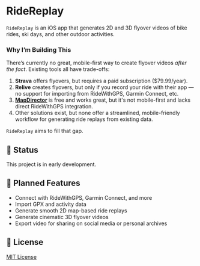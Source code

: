 # RideReplay

`RideReplay` is an iOS app that generates 2D and 3D flyover videos of bike rides, ski days, and other outdoor activities.

### Why I’m Building This

There’s currently no great, mobile-first way to create flyover videos *after the fact*. Existing tools all have trade-offs:

1. **Strava** offers flyovers, but requires a paid subscription ($79.99/year).
2. **Relive** creates flyovers, but only if you record your ride with their app — no support for importing from RideWithGPS, Garmin Connect, etc.
3. **[MapDirector](https://mapdirector.com/)** is free and works great, but it's not mobile-first and lacks direct RideWithGPS integration.
4. Other solutions exist, but none offer a streamlined, mobile-friendly workflow for generating ride replays from existing data.

`RideReplay` aims to fill that gap.

## 🚧 Status

This project is in early development.

## 🧩 Planned Features

- Connect with RideWithGPS, Garmin Connect, and more  
- Import GPX and activity data  
- Generate smooth 2D map-based ride replays  
- Generate cinematic 3D flyover videos  
- Export video for sharing on social media or personal archives

## 🪪 License

[MIT License](LICENSE)
